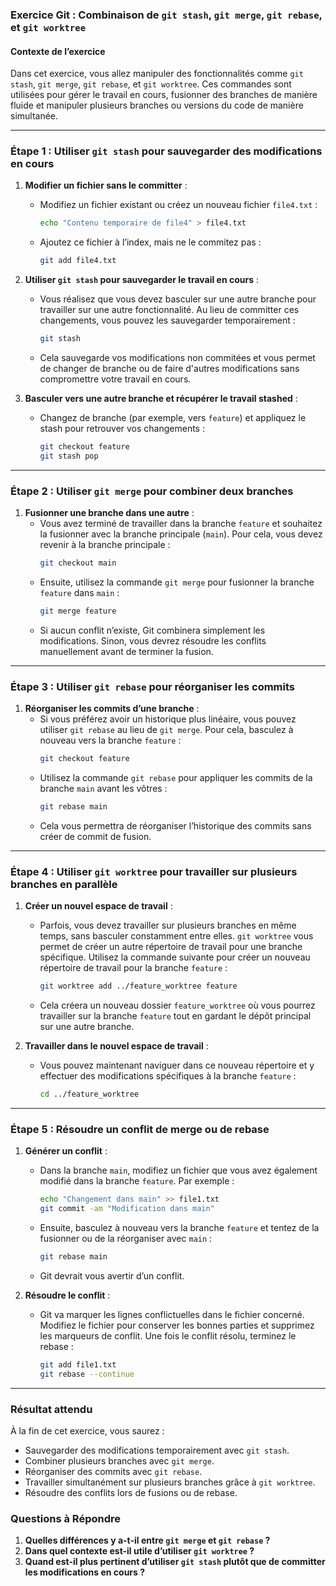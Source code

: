### Exercice Git : Combinaison de `git stash`, `git merge`, `git rebase`, et `git worktree`

#### Contexte de l’exercice
Dans cet exercice, vous allez manipuler des fonctionnalités comme `git stash`, `git merge`, `git rebase`, et `git worktree`. Ces commandes sont utilisées pour gérer le travail en cours, fusionner des branches de manière fluide et manipuler plusieurs branches ou versions du code de manière simultanée.

---

### Étape 1 : Utiliser `git stash` pour sauvegarder des modifications en cours
1. **Modifier un fichier sans le committer** :
   - Modifiez un fichier existant ou créez un nouveau fichier `file4.txt` :
     ```bash
     echo "Contenu temporaire de file4" > file4.txt
     ```
   - Ajoutez ce fichier à l’index, mais ne le commitez pas :
     ```bash
     git add file4.txt
     ```
2. **Utiliser `git stash` pour sauvegarder le travail en cours** :
   - Vous réalisez que vous devez basculer sur une autre branche pour travailler sur une autre fonctionnalité. Au lieu de committer ces changements, vous pouvez les sauvegarder temporairement :
     ```bash
     git stash
     ```
   - Cela sauvegarde vos modifications non commitées et vous permet de changer de branche ou de faire d'autres modifications sans compromettre votre travail en cours.

3. **Basculer vers une autre branche et récupérer le travail stashed** :
   - Changez de branche (par exemple, vers `feature`) et appliquez le stash pour retrouver vos changements :
     ```bash
     git checkout feature
     git stash pop
     ```

---

### Étape 2 : Utiliser `git merge` pour combiner deux branches
1. **Fusionner une branche dans une autre** :
   - Vous avez terminé de travailler dans la branche `feature` et souhaitez la fusionner avec la branche principale (`main`). Pour cela, vous devez revenir à la branche principale :
     ```bash
     git checkout main
     ```
   - Ensuite, utilisez la commande `git merge` pour fusionner la branche `feature` dans `main` :
     ```bash
     git merge feature
     ```
   - Si aucun conflit n’existe, Git combinera simplement les modifications. Sinon, vous devrez résoudre les conflits manuellement avant de terminer la fusion.

---

### Étape 3 : Utiliser `git rebase` pour réorganiser les commits
1. **Réorganiser les commits d’une branche** :
   - Si vous préférez avoir un historique plus linéaire, vous pouvez utiliser `git rebase` au lieu de `git merge`. Pour cela, basculez à nouveau vers la branche `feature` :
     ```bash
     git checkout feature
     ```
   - Utilisez la commande `git rebase` pour appliquer les commits de la branche `main` avant les vôtres :
     ```bash
     git rebase main
     ```
   - Cela vous permettra de réorganiser l’historique des commits sans créer de commit de fusion.

---

### Étape 4 : Utiliser `git worktree` pour travailler sur plusieurs branches en parallèle
1. **Créer un nouvel espace de travail** :
   - Parfois, vous devez travailler sur plusieurs branches en même temps, sans basculer constamment entre elles. `git worktree` vous permet de créer un autre répertoire de travail pour une branche spécifique. Utilisez la commande suivante pour créer un nouveau répertoire de travail pour la branche `feature` :
     ```bash
     git worktree add ../feature_worktree feature
     ```
   - Cela créera un nouveau dossier `feature_worktree` où vous pourrez travailler sur la branche `feature` tout en gardant le dépôt principal sur une autre branche.

2. **Travailler dans le nouvel espace de travail** :
   - Vous pouvez maintenant naviguer dans ce nouveau répertoire et y effectuer des modifications spécifiques à la branche `feature` :
     ```bash
     cd ../feature_worktree
     ```

---

### Étape 5 : Résoudre un conflit de merge ou de rebase
1. **Générer un conflit** :
   - Dans la branche `main`, modifiez un fichier que vous avez également modifié dans la branche `feature`. Par exemple :
     ```bash
     echo "Changement dans main" >> file1.txt
     git commit -am "Modification dans main"
     ```
   - Ensuite, basculez à nouveau vers la branche `feature` et tentez de la fusionner ou de la réorganiser avec `main` :
     ```bash
     git rebase main
     ```
   - Git devrait vous avertir d’un conflit.

2. **Résoudre le conflit** :
   - Git va marquer les lignes conflictuelles dans le fichier concerné. Modifiez le fichier pour conserver les bonnes parties et supprimez les marqueurs de conflit. Une fois le conflit résolu, terminez le rebase :
     ```bash
     git add file1.txt
     git rebase --continue
     ```

---

### Résultat attendu
À la fin de cet exercice, vous saurez :
- Sauvegarder des modifications temporairement avec `git stash`.
- Combiner plusieurs branches avec `git merge`.
- Réorganiser des commits avec `git rebase`.
- Travailler simultanément sur plusieurs branches grâce à `git worktree`.
- Résoudre des conflits lors de fusions ou de rebase.

### Questions à Répondre
1. **Quelles différences y a-t-il entre `git merge` et `git rebase` ?**
2. **Dans quel contexte est-il utile d’utiliser `git worktree` ?**
3. **Quand est-il plus pertinent d’utiliser `git stash` plutôt que de committer les modifications en cours ?**

